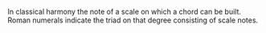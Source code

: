 In classical harmony the note of a scale on which a chord can be built.
Roman numerals indicate the triad on that degree consisting of scale notes.